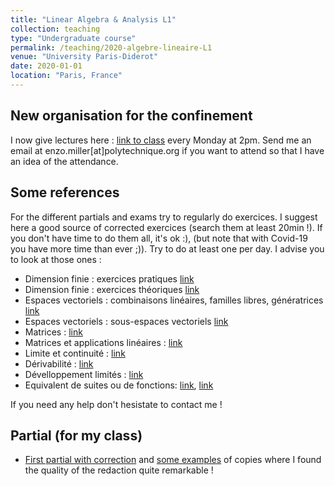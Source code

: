 ```yaml
---
title: "Linear Algebra & Analysis L1"
collection: teaching
type: "Undergraduate course"
permalink: /teaching/2020-algebre-lineaire-L1
venue: "University Paris-Diderot"
date: 2020-01-01
location: "Paris, France"
---
```


[](https://www.google.com/)




## New organisation for the confinement 
I now give lectures here : [link to class](https://bbb1.math.univ-paris-diderot.fr/b/enz-d4e-ddt) every Monday at 2pm. Send me an email at enzo.miller[at]polytechnique.org if you want to attend so that I have an idea of the attendance. 

## Some references 
For the different partials and exams try to regularly do exercices. I suggest here a good source of corrected exercices (search them at least 20min !). If you don't have time to do them all, it's ok :), (but note that with Covid-19 you have more time than ever ;)). Try to do at least one per day. I advise you to look at those ones :
- Dimension finie : exercices pratiques [link](http://www.bibmath.net/ressources/index.php?action=affiche&quoi=bde/algebrelineaire/dimfinieprat&type=fexo)
- Dimension finie : exercices théoriques [link](http://www.bibmath.net/ressources/index.php?action=affiche&quoi=bde/algebrelineaire/dimfinietheo&type=fexo)
- Espaces vectoriels : combinaisons linéaires, familles libres, génératrices [link](http://www.bibmath.net/ressources/index.php?action=affiche&quoi=bde/algebrelineaire/evfamilleslibres&type=fexo)
- Espaces vectoriels : sous-espaces vectoriels [link](http://www.bibmath.net/ressources/index.php?action=affiche&quoi=bde/algebrelineaire/evsevs&type=fexo)
- Matrices : [link](http://www.bibmath.net/ressources/index.php?action=affiche&quoi=bde/algebrelineaire/matrices&type=fexo)
- Matrices et applications linéaires : [link](http://www.bibmath.net/ressources/index.php?action=affiche&quoi=bde/algebrelineaire/matricesal&type=fexo)
- Limite et continuité : [link](http://www.bibmath.net/ressources/index.php?action=affiche&quoi=mathsup/feuillesexo/limitecontinuite&type=fexo)
- Dérivabilité : [link](http://www.bibmath.net/ressources/index.php?action=affiche&quoi=mathsup/feuillesexo/derivee&type=fexo)
- Dévelloppement limités : [link](http://www.bibmath.net/ressources/index.php?action=affiche&quoi=mathsup/feuillesexo/dls&type=fexo)
- Equivalent de suites ou de fonctions: [link](http://www.bibmath.net/ressources/index.php?action=affiche&quoi=mathsup/feuillesexo/compafonctions&type=fexo), [link](http://www.bibmath.net/ressources/index.php?action=affiche&quoi=bde/analyse/unevariable/compafonctions&type=fexo)


If you need any help don't hesistate to contact me ! 


## Partial (for my class)
- [First partial with correction](https://enzoMiller.github.io/files/Interro_L1_algebre_lin.pdf) and [some examples](https://enzoMiller.github.io/files/scanner_L1_algebre_lin_ex_copies.pdf) of copies where I found the quality of the redaction quite remarkable ! 
